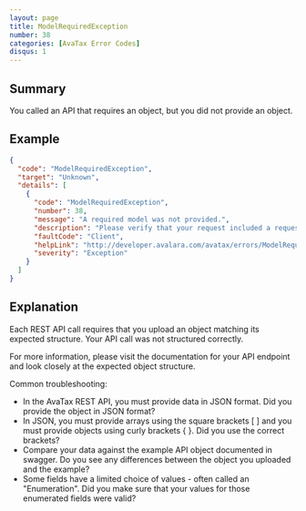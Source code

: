 ```yaml
---
layout: page
title: ModelRequiredException
number: 38
categories: [AvaTax Error Codes]
disqus: 1
---
```


## Summary

You called an API that requires an object, but you did not provide an object.

## Example

```json
{
  "code": "ModelRequiredException",
  "target": "Unknown",
  "details": [
    {
      "code": "ModelRequiredException",
      "number": 38,
      "message": "A required model was not provided.",
      "description": "Please verify that your request included a request body in valid JSON format.",
      "faultCode": "Client",
      "helpLink": "http://developer.avalara.com/avatax/errors/ModelRequiredException",
      "severity": "Exception"
    }
  ]
}
```

## Explanation

Each REST API call requires that you upload an object matching its expected structure.  Your API call was not structured correctly.

For more information, please visit the documentation for your API endpoint and look closely at the expected object structure.

Common troubleshooting:

<ul class="normal">
<li>In the AvaTax REST API, you must provide data in JSON format.  Did you provide the object in JSON format?</li>
<li>In JSON, you must provide arrays using the square brackets [ ] and you must provide objects using curly brackets { }.  Did you use the correct brackets?</li>
<li>Compare your data against the example API object documented in swagger.  Do you see any differences between the object you uploaded and the example?</li>
<li>Some fields have a limited choice of values - often called an "Enumeration".  Did you make sure that your values for those enumerated fields were valid?</li>
</ul>
